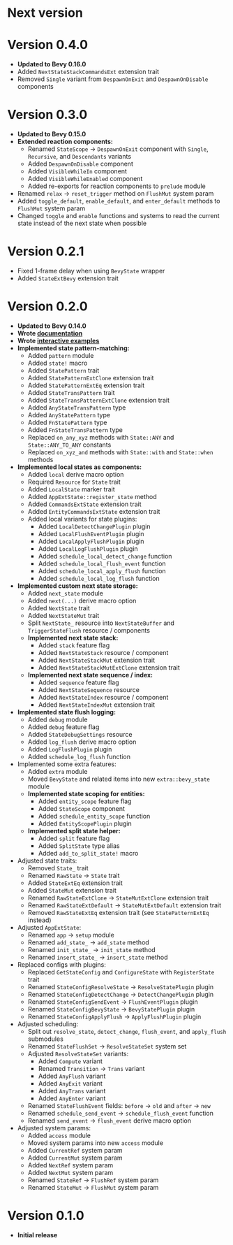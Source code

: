 # Next version

# Version 0.4.0

- **Updated to Bevy 0.16.0**
- Added `NextStateStackCommandsExt` extension trait
- Removed `Single` variant from `DespawnOnExit` and `DespawnOnDisable` components

# Version 0.3.0

- **Updated to Bevy 0.15.0**
- **Extended reaction components:**
    - Renamed `StateScope` -> `DespawnOnExit` component with `Single`, `Recursive`, and `Descendants` variants
    - Added `DespawnOnDisable` component
    - Added `VisibleWhileIn` component
    - Added `VisibleWhileEnabled` component
    - Added re-exports for reaction components to `prelude` module
- Renamed `relax` -> `reset_trigger` method on `FlushMut` system param
- Added `toggle_default`, `enable_default`, and `enter_default` methods to `FlushMut` system param
- Changed `toggle` and `enable` functions and systems to read the current state instead of the next state when possible

# Version 0.2.1

- Fixed 1-frame delay when using `BevyState` wrapper
- Added `StateExtBevy` extension trait

# Version 0.2.0

- **Updated to Bevy 0.14.0**
- **Wrote [documentation](https://docs.rs/pyri_state/latest/pyri_state/)**
- **Wrote [interactive examples](/examples/)**
- **Implemented state pattern-matching:**
    - Added `pattern` module
    - Added `state!` macro
    - Added `StatePattern` trait
    - Added `StatePatternExtClone` extension trait
    - Added `StatePatternExtEq` extension trait
    - Added `StateTransPattern` trait
    - Added `StateTransPatternExtClone` extension trait
    - Added `AnyStateTransPattern` type
    - Added `AnyStatePattern` type
    - Added `FnStatePattern` type
    - Added `FnStateTransPattern` type
    - Replaced `on_any_xyz` methods with `State::ANY` and `State::ANY_TO_ANY` constants
    - Replaced `on_xyz_and` methods with `State::with` and `State::when` methods
- **Implemented local states as components:**
    - Added `local` derive macro option
    - Required `Resource` for `State` trait
    - Added `LocalState` marker trait
    - Added `AppExtState::register_state` method
    - Added `CommandsExtState` extension trait
    - Added `EntityCommandsExtState` extension trait
    - Added local variants for state plugins:
        - Added `LocalDetectChangePlugin` plugin
        - Added `LocalFlushEventPlugin` plugin
        - Added `LocalApplyFlushPlugin` plugin
        - Added `LocalLogFlushPlugin` plugin
        - Added `schedule_local_detect_change` function
        - Added `schedule_local_flush_event` function
        - Added `schedule_local_apply_flush` function
        - Added `schedule_local_log_flush` function
- **Implemented custom next state storage:**
    - Added `next_state` module
    - Added `next(...)` derive macro option
    - Added `NextState` trait
    - Added `NextStateMut` trait
    - Split `NextState_` resource into `NextStateBuffer` and `TriggerStateFlush` resource / components
    - **Implemented next state stack:**
        - Added `stack` feature flag
        - Added `NextStateStack` resource / component
        - Added `NextStateStackMut` extension trait
        - Added `NextStateStackMutExtClone` extension trait
    - **Implemented next state sequence / index:**
        - Added `sequence` feature flag
        - Added `NextStateSequence` resource
        - Added `NextStateIndex` resource / component
        - Added `NextStateIndexMut` extension trait
- **Implemented state flush logging:**
    - Added `debug` module
    - Added `debug` feature flag
    - Added `StateDebugSettings` resource
    - Added `log_flush` derive macro option
    - Added `LogFlushPlugin` plugin
    - Added `schedule_log_flush` function
- Implemented some extra features:
    - Added `extra` module
    - Moved `BevyState` and related items into new `extra::bevy_state` module
    - **Implemented state scoping for entities:**
        - Added `entity_scope` feature flag
        - Added `StateScope` component
        - Added `schedule_entity_scope` function
        - Added `EntityScopePlugin` plugin
    - **Implemented split state helper:**
        - Added `split` feature flag
        - Added `SplitState` type alias
        - Added `add_to_split_state!` macro
- Adjusted state traits:
    - Removed `State_` trait
    - Renamed `RawState` -> `State` trait
    - Added `StateExtEq` extension trait
    - Added `StateMut` extension trait
    - Renamed `RawStateExtClone` -> `StateMutExtClone` extension trait
    - Renamed `RawStateExtDefault` -> `StateMutExtDefault` extension trait
    - Removed `RawStateExtEq` extension trait (see `StatePatternExtEq` instead)
- Adjusted `AppExtState`:
    - Renamed `app` -> `setup` module
    - Renamed `add_state_` -> `add_state` method
    - Renamed `init_state_` -> `init_state` method
    - Renamed `insert_state_` -> `insert_state` method
- Replaced configs with plugins:
    - Replaced `GetStateConfig` and `ConfigureState` with `RegisterState` trait
    - Renamed `StateConfigResolveState` -> `ResolveStatePlugin` plugin
    - Renamed `StateConfigDetectChange` -> `DetectChangePlugin` plugin
    - Renamed `StateConfigSendEvent` -> `FlushEventPlugin` plugin
    - Renamed `StateConfigBevyState` -> `BevyStatePlugin` plugin
    - Renamed `StateConfigApplyFlush` -> `ApplyFlushPlugin` plugin
- Adjusted scheduling:
    - Split out `resolve_state`, `detect_change`, `flush_event`, and `apply_flush` submodules
    - Renamed `StateFlushSet` -> `ResolveStateSet` system set
    - Adjusted `ResolveStateSet` variants:
        - Added `Compute` variant
        - Renamed `Transition` -> `Trans` variant
        - Added `AnyFlush` variant
        - Added `AnyExit` variant
        - Added `AnyTrans` variant
        - Added `AnyEnter` variant
    - Renamed `StateFlushEvent` fields: `before` -> `old` and `after` -> `new`
    - Renamed `schedule_send_event` -> `schedule_flush_event` function
    - Renamed `send_event` -> `flush_event` derive macro option
- Adjusted system params:
    - Added `access` module
    - Moved system params into new `access` module
    - Added `CurrentRef` system param
    - Added `CurrentMut` system param
    - Added `NextRef` system param
    - Added `NextMut` system param
    - Renamed `StateRef` -> `FlushRef` system param
    - Renamed `StateMut` -> `FlushMut` system param

# Version 0.1.0

- **Initial release**
